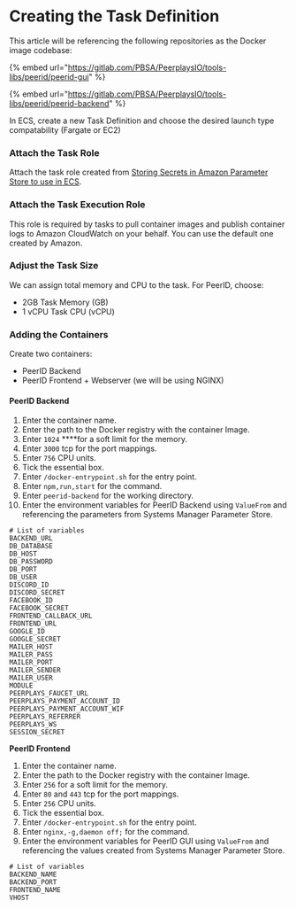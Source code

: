 # Creating the Task Definition

This article will be referencing the following repositories as the Docker image codebase:

{% embed url="https://gitlab.com/PBSA/PeerplaysIO/tools-libs/peerid/peerid-gui" %}

{% embed url="https://gitlab.com/PBSA/PeerplaysIO/tools-libs/peerid/peerid-backend" %}

In ECS, create a new Task Definition and choose the desired launch type compatability \(Fargate or EC2\)

### Attach the Task Role

Attach the task role created from [Storing Secrets in Amazon Parameter Store to use in ECS](https://peerplays.gitbook.io/peerid/infrastructure/deployment-to-aws-ecs/storing-secrets-in-amazon-parameter-store-to-use-in-ecs).

### Attach the Task Execution Role

This role is required by tasks to pull container images and publish container logs to Amazon CloudWatch on your behalf. You can use the default one created by Amazon.

### Adjust the Task Size

We can assign total memory and CPU to the task. For PeerID, choose:

* 2GB Task Memory \(GB\)
* 1 vCPU Task CPU \(vCPU\)

### Adding the Containers

Create two containers:

* PeerID Backend
* PeerID Frontend + Webserver \(we will be using NGINX\)

#### PeerID Backend

1. Enter the container name.
2. Enter the path to the Docker registry with the container Image.
3. Enter `1024` ****for a soft limit for the memory.
4. Enter `3000` tcp for the port mappings.
5. Enter `756` CPU units.
6. Tick the essential box.
7. Enter `/docker-entrypoint.sh` for the entry point.
8. Enter `npm,run,start` for the command.
9. Enter `peerid-backend` for the working directory.
10. Enter the environment variables for PeerID Backend using `ValueFrom` and referencing the parameters from Systems Manager Parameter Store.

```text
# List of variables
BACKEND_URL
DB_DATABASE
DB_HOST
DB_PASSWORD
DB_PORT
DB_USER
DISCORD_ID
DISCORD_SECRET
FACEBOOK_ID
FACEBOOK_SECRET
FRONTEND_CALLBACK_URL
FRONTEND_URL
GOOGLE_ID
GOOGLE_SECRET
MAILER_HOST
MAILER_PASS
MAILER_PORT
MAILER_SENDER
MAILER_USER
MODULE
PEERPLAYS_FAUCET_URL
PEERPLAYS_PAYMENT_ACCOUNT_ID
PEERPLAYS_PAYMENT_ACCOUNT_WIF
PEERPLAYS_REFERRER
PEERPLAYS_WS
SESSION_SECRET
```

**PeerID Frontend**

1. Enter the container name.
2. Enter the path to the Docker registry with the container Image.
3. Enter `256` for a soft limit for the memory.
4. Enter `80` and `443` tcp for the port mappings.
5. Enter `256` CPU units.
6. Tick the essential box.
7. Enter `/docker-entrypoint.sh` for the entry point.
8. Enter `nginx,-g,daemon off;` for the command.
9. Enter the environment variables for PeerID GUI using `ValueFrom` and referencing the values created from Systems Manager Parameter Store.

```text
# List of variables
BACKEND_NAME
BACKEND_PORT
FRONTEND_NAME
VHOST
```

